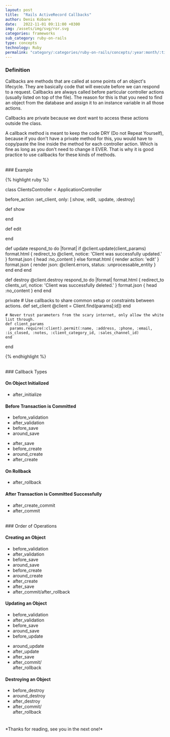 ```yaml
---
layout: post
title:  "Rails ActiveRecord Callbacks"
author: Denis Kobare
date:   2022-11-01 09:11:00 +0300
img: /assets/img/svg/ror.svg
categories: frameworks
sub_category: ruby-on-rails
type: concepts
technology: Ruby
permalink: "category/:categories/ruby-on-rails/concepts/:year:month/:title"
---
```


<link rel="stylesheet" href="/assets/css/table.css">

### Definition
Callbacks are methods that are called at some points of an object's lifecycle.
They are basically code that will execute before we can respond to a request.
Callbacks are always called before particular controller actions (usually listed on top of the file). 
The reason for this is that you need to find an object from the database and assign 
it to an instance variable in all those actions. 

Callbacks are private because we dont want to access these actions outside the class.

A callback method is meant to keep the code DRY (Do not Repeat Yourself), because if you 
don't have a private method for this, you would have to copy/paste the line inside 
the method for each controller action. Which is fine as long as you don't need to 
change it EVER. That is why it is good practice to use callbacks for these kinds of methods.


<br>
### Example
 
{% highlight ruby %}

class ClientsController < ApplicationController

  before_action :set_client, only: [:show, :edit, :update, :destroy]


  def show
  
  end


  def edit

  end


  def update
    respond_to do |format|
      if @client.update(client_params)
        format.html { redirect_to @client, notice: 'Client was successfully updated.' }
        format.json { head :no_content }
      else
        format.html { render action: 'edit' }
        format.json { render json: @client.errors, status: :unprocessable_entity }
      end
    end
  end


  def destroy
    @client.destroy
    respond_to do |format|
      format.html { redirect_to clients_url, notice: 'Client was successfully deleted.'  }
      format.json { head :no_content }
    end
  end


  private
    # Use callbacks to share common setup or constraints between actions.
    def set_client
      @client = Client.find(params[:id])
    end

    # Never trust parameters from the scary internet, only allow the white list through.
    def client_params
      params.require(:client).permit(:name, :address, :phone, :email, :is_closed, :notes, :client_category_id, :sales_channel_id)
    end
end

{% endhighlight %}
 
   
<br>
### Callback Types

<div class="grid-container-x">
  <div class="grid-item-x item5">
   <h4 class="text-center grey-h">On Object Initialized</h4>
  </div>
  <div class="grid-item-x item2">
   <ul>
    <li>after_initialize</li>
   </ul>
  </div>  
  <div class="grid-item-x item1">
   <h4 class="text-center grey-h">Before Transaction is Committed</h4>  
  </div>
  <div class="grid-item-x item3">
   <ul>
    <li>before_validation</li>
    <li>after_validation</li>
    <li>before_save</li>
    <li>around_save</li>
   </ul>   
  </div>  
  <div class="grid-item-x item4">
   <ul>
    <li>after_save</li>   
    <li>before_create</li>
    <li>around_create</li>
    <li>after_create</li>
   </ul>  
  </div>
  <div class="grid-item-x item6">
   <h4 class="text-center grey-h">On Rollback</h4>
  </div> 
  <div class="grid-item-x item7">
   <ul>  
    <li>after_rollback</li>
   </ul>     
  </div>  
  <div class="grid-item-x item8">
   <h4 class="text-center grey-h">After Transaction is Committed Successfully</h4>
  </div>  
  <div class="grid-item-x item9">
   <ul>
    <li>after_create_commit</li>
    <li>after_commit</li>
   </ul>   
  </div>
  <div class="grid-item-x item9">
   <!--
   <ul>
    <li></li>   
   </ul>
    -->   
  </div>      
</div>



<br>
### Order of Operations

<div class="grid-container-x">
  <div class="grid-item-x item5">
   <h4 class="text-center grey-h">Creating an Object</h4>
  </div>
  <div class="grid-item-x item2">
   <ul>
    <li>before_validation</li>
    <li>after_validation</li>
    <li>before_save</li>    
    <li>around_save</li>                
    <li>before_create</li>
    <li>around_create</li>
    <li>after_create</li>    
    <li>after_save</li>                
    <li>after_commit/after_rollback</li>                
   </ul>
  </div>  

  <div class="grid-item-x item1">
   <h4 class="text-center grey-h">Updating an Object</h4>  
  </div>
  <div class="grid-item-x item3">
   <ul>
    <li>before_validation</li>
    <li>after_validation</li>
    <li>before_save</li>
    <li>around_save</li>
    <li>before_update</li>       
   </ul>   
  </div>  
  <div class="grid-item-x item4">
   <ul>
    <li>around_update</li>
    <li>after_update</li>
    <li>after_save</li>
    <li>after_commit/<br>after_rollback</li>    
   </ul>  
  </div>
  <div class="grid-item-x item6">
   <h4 class="text-center grey-h">Destroying an Object</h4>
  </div> 
  <div class="grid-item-x item7">
   <ul>  
    <li>before_destroy</li>
    <li>around_destroy</li>
    <li>after_destroy</li>    
    <li>after_commit/<br>after_rollback</li>    
   </ul>     
  </div>  
  <div class="grid-item-x item8">
   <h4 class="text-center grey-h"></h4>
  </div>  
  <div class="grid-item-x item9">
   <!--
   <ul>
    <li></li>
   </ul>
   -->   
  </div>
  <div class="grid-item-x item9">
   <!--
   <ul>
    <li></li>   
   </ul>
    -->   
  </div>      
</div>


<br>
*Thanks for reading, see you in the next one!*

